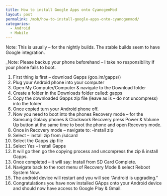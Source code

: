 ```yaml
---
title: How to install Google Apps onto CyanogenMod
layout: post
permalink: /mob/how-to-install-google-apps-onto-cyanogenmod/
categories:
  - Android
  - Mobile
---
```

Note: This is usually – for the nightly builds. The stable builds seem to have Google integration.

_Note: Please backup your phone beforehand – I take no responsibility if your phone fails to boot.
  
  1. First thing is first – download Gapps (goo.im/gapps/)
  2. Plug your Android phone into your computer
  3. Open My Computer/Computer & navigate to the Download folder
  4. Create a folder in the Downloads folder called: gapps
  5. Copy the downloaded Gapps zip file (leave as is – do not uncompress) into the folder
  6. Once copied turn your Android phone off.
  7. Now you need to boot into the phones Recovery mode – for the Samsung Galaxy phones & Clockwork Recovery press Power & Volume Up button at the same time to boot the phone and open Recovery mode.
  8. Once in Recovery mode – navigate to: -install zip
  9. Select – install zip from /sdcard
 10. Select the Gapps zip file
 11. Select Yes – Install Gapps
 12. It will go then go the copying process and uncompress the zip & install Gapps.
 13. Once completed – it will say: Install from SD Card Complete.
 14. Navigate back to the root menu of Recovery Mode & select Reboot System Now.
 15. The android device will restart and you will see &#8220;Android is upgrading.&#8221;
 16. Congratulations you have now installed GApps onto your Android device and should now have access to Google Play & Gmail.
